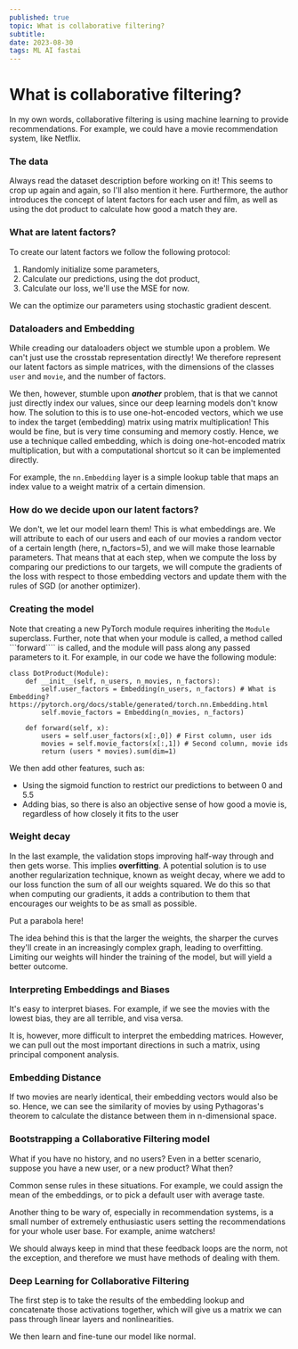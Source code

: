 ```yaml
---
published: true
topic: What is collaborative filtering?
subtitle:
date: 2023-08-30
tags: ML AI fastai
---
```


# What is collaborative filtering?
In my own words, collaborative filtering is using machine learning to provide recommendations. For
example, we could have a movie recommendation system, like Netflix.

### The data
Always read the dataset description before working on it! This seems to crop up again and again, so
I'll also mention it here. Furthermore, the author introduces the concept of latent factors for each
user and film, as well as using the dot product to calculate how good a match they are.

### What are latent factors?
To create our latent factors we follow the following protocol:
1. Randomly initialize some parameters, 
2. Calculate our predictions, using the dot product,
3. Calculate our loss, we'll use the MSE for now.

We can the optimize our parameters using stochastic gradient descent.

### Dataloaders and Embedding
While creading our dataloaders object we stumble upon a problem. We can't just use the crosstab representation directly! 
We therefore represent our latent factors as simple matrices, with the dimensions of the classes ```user``` and ```movie```, and the number of factors.

We then, however, stumble upon ***another*** problem, that is that we cannot just directly index our values, since our deep learning models don't know how. The solution to this
is to use one-hot-encoded vectors, which we use to index the target (embedding) matrix using matrix multiplication! This would be fine, but is very time consuming and memory costly. Hence, we
use a technique called embedding, which is doing one-hot-encoded matrix multiplication, but with a computational shortcut so it can be implemented directly.

For example, the ```nn.Embedding``` layer is a simple lookup table that maps an index value to a weight matrix of a certain dimension. 

### How do we decide upon our latent factors?
We don't, we let our model learn them! This is what embeddings are. We will attribute to each of our users and each of our movies a random vector of a certain length (here, n_factors=5), 
and we will make those learnable parameters. That means that at each step, when we compute the loss by comparing our predictions to our targets, we will compute the gradients of the loss
with respect to those embedding vectors and update them with the rules of SGD (or another optimizer).

### Creating the model
Note that creating a new PyTorch module requires inheriting the ```Module``` superclass. Further, note that when your module is called, a method called ```forward```` is called, and the module will
pass along any passed parameters to it. For example, in our code we have the following module:

```
class DotProduct(Module):
    def __init__(self, n_users, n_movies, n_factors):
        self.user_factors = Embedding(n_users, n_factors) # What is Embedding? https://pytorch.org/docs/stable/generated/torch.nn.Embedding.html
        self.movie_factors = Embedding(n_movies, n_factors)
        
    def forward(self, x):
        users = self.user_factors(x[:,0]) # First column, user ids
        movies = self.movie_factors(x[:,1]) # Second column, movie ids
        return (users * movies).sum(dim=1)
```

We then add other features, such as:
- Using the sigmoid function to restrict our predictions to between 0 and 5.5
- Adding bias, so there is also an objective sense of how good a movie is, regardless of how closely it fits to the user

### Weight decay
In the last example, the validation stops improving half-way through and then gets worse. This implies **overfitting**. A potential solution is to use another regularization technique, known as
weight decay, where we add to our loss function the sum of all our weights squared. We do this so that when computing our gradients, it adds a contribution to them that encourages our weights
to be as small as possible.

Put a parabola here!

The idea behind this is that the larger the weights, the sharper the curves they'll create in an increasingly complex graph, leading to overfitting. Limiting our weights will hinder the training of the
model, but will yield a better outcome.

### Interpreting Embeddings and Biases
It's easy to interpret biases. For example, if we see the movies with the lowest bias, they are
all terrible, and visa versa.

It is, however, more difficult to interpret the embedding matrices. However, we can pull out the
most important directions in such a matrix, using principal component analysis.

### Embedding Distance
If two movies are nearly identical, their embedding vectors would also be so. Hence, we can
see the similarity of movies by using Pythagoras's theorem to calculate the distance between
them in n-dimensional space.

### Bootstrapping a Collaborative Filtering model
What if you have no history, and no users? Even in a better scenario, suppose you have a new user, or a
new product? What then?

Common sense rules in these situations. For example, we could assign the mean of the embeddings, or
to pick a default user with average taste.

Another thing to be wary of, especially in recommendation systems, is a small number of extremely
enthusiastic users setting the recommendations for your whole user base. For example, anime watchers!

We should always keep in mind that these feedback loops are the norm, not the exception, and therefore
we must have methods of dealing with them.

### Deep Learning for Collaborative Filtering
The first step is to take the results of the embedding lookup and concatenate those activations
together, which will give us a matrix we can pass through linear layers and nonlinearities.

We then learn and fine-tune our model like normal.

